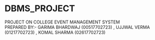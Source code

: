 # DBMS_PROJECT
PROJECT ON COLLEGE EVENT MANAGEMENT SYSTEM  
 PREPARED BY:- 
GARIMA BHARDWAJ (00517702723) ,
UJJWAL VERMA (01217702723) ,
KOMAL SHARMA (02617702723)
